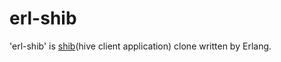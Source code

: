 erl-shib
========

'erl-shib' is [shib](https://github.com/tagomoris/shib)(hive client application) clone written by Erlang.


